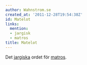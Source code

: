 ```yaml
---
author: Wahnstrom.se
created_at: '2011-12-28T19:54:38Z'
id: Matelot
links:
  mention:
  - jargisk
  - matros
title: Matelot
---
```


Det [jargiska] ordet för [matros].

  [jargiska]: jargisk
  [matros]: matros